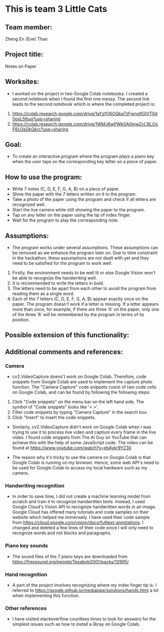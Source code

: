 # This is team 3 Little Cats

## Team member:
Zheng En (Eve) Than

## Project title:
Notes on Paper

## Worksites:
- I worked on the project in two Google Colab notebooks. I created a second notebook when I found the first one messy. The second link leads to the second notebook which is where the completed project is:
1. https://colab.research.google.com/drive/1aYzfO6OQkq7zFwnoKGIVT0d0pxL5ttuq?usp=sharing
2. https://colab.research.google.com/drive/1WMJ6wPWb0A0mwZyL16_OsF6U3sDkQkrc?usp=sharing

## Goal:
- To create an interactive program where the program plays a piano key when the user taps on the corresponding key letter on a piece of paper.

## How to use the program:
- Write 7 notes (C, D, E, F, G, A, B) on a piece of paper.
- Show the paper with the 7 letters written on it to the program.
- Take a photo of the paper using the program and check if all letters are recognized well.
- Start the live camera while still showing the paper to the program.
- Tap on any letter on the paper using the tip of index finger. 
- Wait for the program to play the corresponding note. 

## Assumptions:
- The program works under several assumptions. These assumptions can be removed as we enhance the program later on. Due to time constraint in the hackathon, these assumptions are not dealt with yet and they need to be satisfied for the program to work well:
1. Firstly, the environment needs to be well lit or else Google Vision won't be able to recognize the handwriting well.
2. It is recommended to write the letters in bold.
3. The letters need to be apart from each other to avoid the program from reading them as a single word.
4. Each of the 7 letters (C, D, E, F, G, A, B) appear exactly once on the paper. The program doesn't work if a letter is missing. If a letter appears more than once, for example, if there are three 'A' on the paper, only one of the three 'A' will be remembered by the program in terms of its position.

## Possible extension of this functionality:

## Additional comments and references:
### Camera
- cv2.VideoCapture doens't work on Google Colab. Therefore, code snippets from Google Colab are used to implement the capture photo function. The "Camera Capture" code snippets cosist of two code cells on Google Colab, and can be found by following the following steps:
1. Click "Code snippets" on the menu bar on the left hand side. The symbol of "Code snippets" looks like '< >'.
2. Filter code snippets by typing "Camera Capture" in the search box. 
3. Click "Insert" to insert the code snippets.

- Similarly, cv2.VideoCapture didn't work on Google Colab when I was trying to use it to process live video and capture every frame in the live video. I found code snippets from The AI Guy on YouTube that can achieve this with the help of some JavaScript code. The video can be found at https://www.youtube.com/watch?v=ebAykr9YZ30

- The reason why it's tricky to use the camera on Google Colab is that Google Colab is running on my browser. Hence, some web API's need to be used for Google Colab to access my local hardware such as my camera.

### Handwriting recognition
- In order to save time, I did not create a machine learning model from scratch and train it to recognize handwritten texts. Instead, I used Google Cloud's Vision API to recognize handwritten words in an image. Google Cloud has offered many tutorials and code samples on their website which helped me immensely. I have used their code sample from https://cloud.google.com/vision/docs/fulltext-annotations. I changed and deleted a few lines of their code since I will only need to recognize words and not blocks and paragraphs.

### Piano key sounds
- The sound files of the 7 piano keys are downloaded from https://freesound.org/people/Tesabob2001/packs/12995/.

### Hand recognition
- A part of the project involves recognizing where my index finger tip is. I referred to https://google.github.io/mediapipe/solutions/hands.html a lot when implementing this function.

### Other references
- I have visited stackoverflow countless times to look for answers for the simplest issues such as how to install a libray on Google Colab.  
